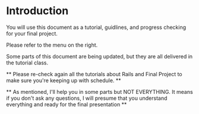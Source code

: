 # Introduction

You will use this document as a tutorial, guidlines, and progress checking for your final project.

Please refer to the menu on the right.

Some parts of this document are being updated, but they are all delivered in the tutorial class.

** Please re-check again all the tutorials about Rails and Final Project to make sure you're keeping up with schedule. **

** As mentioned, I'll help you in some parts but NOT EVERYTHING. It means if you don't ask any questions, I will presume
that you understand everything and ready for the final presentation **